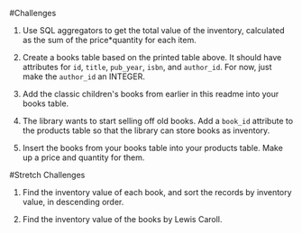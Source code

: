 #Challenges

1. Use SQL aggregators to get the total value of the inventory, calculated as the sum of the price*quantity for each item.

2. Create a books table based on the printed table above. It should have attributes for `id`, `title`, `pub_year`, `isbn`, and `author_id`. For now, just make the `author_id` an INTEGER.

3. Add the classic children's books from earlier in this readme into your books table.

4. The library wants to start selling off old books. Add a `book_id` attribute to the products table so that the library can store books as inventory.

5. Insert the books from your books table into your products table. Make up a price and quantity for them.

#Stretch Challenges

1.  Find the inventory value of each book, and sort the records by inventory value, in descending order.

2.  Find the inventory value of the books by Lewis Caroll.
